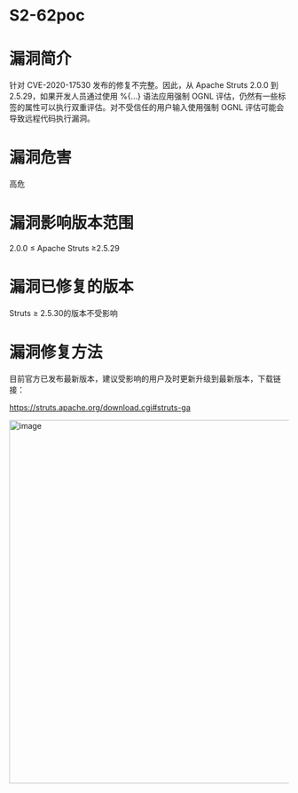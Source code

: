 # S2-62poc


# 漏洞简介
针对 CVE-2020-17530 发布的修复不完整。因此，从 Apache Struts 2.0.0 到 2.5.29，如果开发人员通过使用 %{…} 语法应用强制 OGNL 评估，仍然有一些标签的属性可以执行双重评估。对不受信任的用户输入使用强制 OGNL 评估可能会导致远程代码执行漏洞。

# 漏洞危害
高危

# 漏洞影响版本范围
2.0.0 ≤ Apache Struts ≥2.5.29

# 漏洞已修复的版本
Struts ≥ 2.5.30的版本不受影响

# 漏洞修复方法
目前官方已发布最新版本，建议受影响的用户及时更新升级到最新版本，下载链接：

https://struts.apache.org/download.cgi#struts-ga




<img width="655" alt="image" src="https://user-images.githubusercontent.com/59011386/163543243-75d0c081-7b85-4a59-8b96-eaafdb0c18a4.png">

